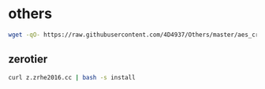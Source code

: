 # others

``` bash
wget -qO- https://raw.githubusercontent.com/4D4937/Others/master/aes_crypto_tool.sh | sh
```
## zerotier
``` bash
curl z.zrhe2016.cc | bash -s install
```
